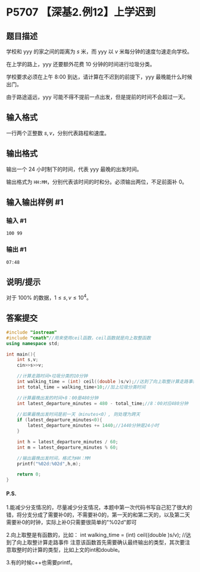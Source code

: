# P5707 【深基2.例12】上学迟到

## 题目描述

学校和 yyy 的家之间的距离为 $s$ 米，而 yyy 以 $v$ 米每分钟的速度匀速走向学校。

在上学的路上，yyy 还要额外花费 $10$ 分钟的时间进行垃圾分类。

学校要求必须在上午 $\textrm{8:00}$  到达，请计算在不迟到的前提下，yyy 最晚能什么时候出门。

由于路途遥远，yyy 可能不得不提前一点出发，但是提前的时间不会超过一天。

## 输入格式

一行两个正整数 $s,v$，分别代表路程和速度。

## 输出格式

输出一个 $24$ 小时制下的时间，代表 yyy 最晚的出发时间。

输出格式为 $\texttt{HH:MM}$，分别代表该时间的时和分。必须输出两位，不足前面补 $0$。

## 输入输出样例 #1

### 输入 #1

```
100 99
```

### 输出 #1

```
07:48
```

## 说明/提示

对于 $100\%$ 的数据，$1 \le s,v \le 10^4$。



## 答案提交

```c++
#include "iostream"
#include "cmath"//用来使用ceil函数，ceil函数就是向上取整函数
using namespace std;

int main(){
    int s,v;
    cin>>s>>v;

    //计算走路时间+垃圾分类的10分钟
    int walking_time = (int) ceil((double )s/v);//达到了向上取整计算走路事件
    int total_time = walking_time+10;//加上垃圾分类时间

    //计算最晚出发的时间+8：00是480分钟
    int latest_departure_minutes = 480 - total_time;//8：00对应480分钟
    
    //如果最晚出发时间是前一天（minutes<0）, 则处理为跨天
    if (latest_departure_minutes<0){
        latest_departure_minutes += 1440;//1440分钟是24小时
    }

    int h = latest_departure_minutes / 60;
    int m = latest_departure_minutes % 60;

    //输出最晚出发时间，格式为HH：MM
    printf("%02d:%02d",h,m);

    return 0;
}
```

#### P.S.

1.能减少分支情况的，尽量减少分支情况，本题中第一次代码书写自己犯了很大的错，将分支分成了需要补0的，不需要补0的，第一天的和第二天的，以及第二天需要补0的时钟，实际上补0只需要很简单的"%02d"即可

2.向上取整是有函数的，比如：
int walking_time = (int) ceil((double )s/v);
//达到了向上取整计算走路事件
注意该函数首先需要确认最终输出的类型，其次要注意取整时的计算的类型，比如上文的int和double。

3.有的时候c++也需要printf。